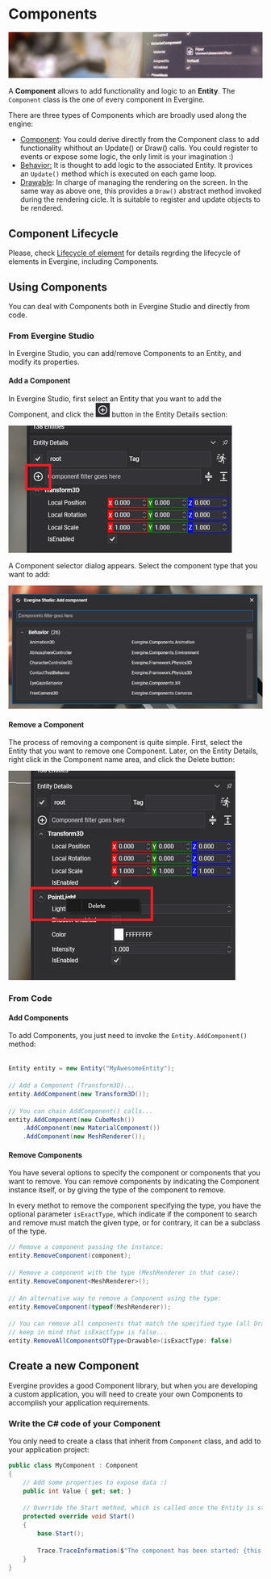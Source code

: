 # Components

![Component Based Architecture](../images/component_based_arch.jpg)

A **Component** allows to add functionality and logic to an **Entity**. The `Component` class is the one of every component in Evergine. 

There are three types of Components which are broadly used along the engine:
* [Component](index.md): You could derive directly from the Component class to add functionality whithout an Update() or Draw() calls. You could register to events or expose some logic, the only limit is your imagination :)
* [Behavior:](behaviours.md) It is thought to add logic to the associated Entity. It provices an `Update()` method which is executed on each game loop.
* [Drawable](drawables.md): In charge of managing the rendering on the screen. In the same way as above one, this provides a `Draw()` abstract method invoked during the rendering cicle. It is suitable to register and update objects to be rendered.

## Component Lifecycle
Please, check [Lifecycle of element](../../lifecycle_elements.md) for details regrding the lifecycle of elements in Evergine, including Components.

## Using Components

You can deal with Components both in Evergine Studio and directly from code.

### From Evergine Studio

In Evergine Studio, you can add/remove Components to an Entity, and modify its properties.

#### Add a Component
In Evergine Studio, first select an Entity that you want to add the Component, and click the ![Add Button](../../../graphics/images/plusIcon.jpg)  button in the Entity Details section:

![Add component](images/add_component_everginestudio.png)

A Component selector dialog appears. Select the component type that you want to add:

![Select Component](images/component_selector.png)

#### Remove a Component
The process of removing a component is quite simple. First, select the Entity that you want to remove one Component. Later, on the Entity Details, right click in the Component name area, and click the Delete button:

![Delete Component](images/remove_component_everginestudio.png)

### From Code

#### Add Components

To add Components, you just need to invoke the `Entity.AddComponent()` method:

```csharp

Entity entity = new Entity("MyAwesomeEntity");

// Add a Component (Transform3D)...
entity.AddComponent(new Transform3D());

// You can chain AddComponent() calls...
entity.AddComponent(new CubeMesh())
    .AddComponent(new MaterialComponent())
    .AddComponent(new MeshRenderer());
```

#### Remove Components

You have several options to specify the component or components that you want to remove. You can remove components by indicating the Component instance itself, or by giving the type of the component to remove.

In every methot to remove the component specifying the type, you have the optional parameter `isExactType`, which indicate if the component to search and remove must match the given type, or for contrary, it can be a subclass of the type.

```csharp
// Remove a component passing the instance:
entity.RemoveComponent(component); 

// Remove a component with the type (MeshRenderer in that case):
entity.RemoveComponent<MeshRenderer>();

// An alternative way to remove a Component using the type:
entity.RemoveComponent(typeof(MeshRenderer));

// You can remove all components that match the specified type (all Drawables in that example)
// keep in mind that isExactType is false...
entity.RemoveAllComponentsOfType<Drawable>(isExactType: false)

```

## Create a new Component

Evergine provides a good Component library, but when you are developing a custom application, you will need to create your own Components to accomplish your application requirements.

### Write the C# code of your Component
You only need to create a class that inherit from `Component` class, and add to your application project:

```csharp
public class MyComponent : Component
{
    // Add some properties to expose data :)    
    public int Value { get; set; }

    // Override the Start method, which is called once the Entity is started:
    protected override void Start()
    {
        base.Start();

        Trace.TraceInformation($"The component has been started: {this.Value}");
    }
}
```